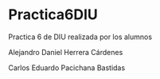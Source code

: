 # Practica6DIU

Practica 6 de DIU realizada por los alumnos

Alejandro Daniel Herrera Cárdenes

Carlos Eduardo Pacichana Bastidas 
